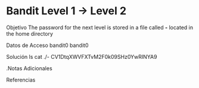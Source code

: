 # Bandit Level 1 → Level 2

Objetivo
The password for the next level is stored in a file called **-** located in the home directory

Datos de Acceso
bandit0
bandit0

Solución
ls
cat ./-
CV1DtqXWVFXTvM2F0k09SHz0YwRINYA9

.Notas Adicionales

Referencias